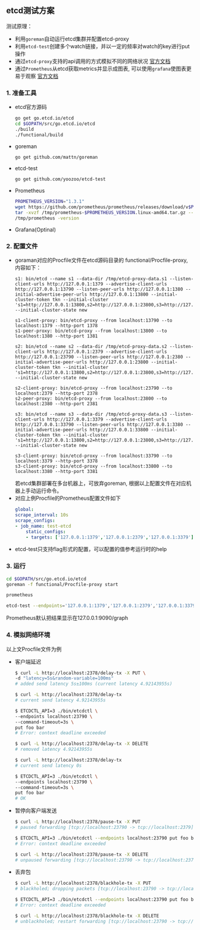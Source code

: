 ## etcd测试方案

测试原理：
* 利用`goreman`自动运行etcd集群并配置etcd-proxy
* 利用`etcd-test`创建多个watch链接，并以一定的频率对watch的key进行put操作
* 通过`etcd-proxy`支持的api调用的方式模拟不同的网络状况 [官方文档](https://github.com/etcd-io/etcd/blob/master/functional/README.md)
* 通过`Prometheus`从etcd获取metrics并显示成图表, 可以使用`grafana`使图表更易于观察 [官方文档](https://coreos.com/etcd/docs/latest/op-guide/monitoring.html)


### 1. 准备工具

* etcd官方源码
    ```sh
    go get go.etcd.io/etcd
    cd $GOPATH/src/go.etcd.io/etcd
    ./build
    ./functional/build
    ```
* goreman
    ```sh
    go get github.com/mattn/goreman
    ```
* etcd-test
    ```sh
    go get github.com/yoozoo/etcd-test
    ```
* Prometheus
    ```sh
    PROMETHEUS_VERSION="1.3.1"
    wget https://github.com/prometheus/prometheus/releases/download/v$PROMETHEUS_VERSION/prometheus-$PROMETHEUS_VERSION.linux-amd64.tar.gz -O /tmp/prometheus-$PROMETHEUS_VERSION.linux-amd64.tar.gz
    tar -xvzf /tmp/prometheus-$PROMETHEUS_VERSION.linux-amd64.tar.gz --directory /tmp/ --strip-components=1
    /tmp/prometheus -version
    ```
* Grafana(Optinal)
### 2. 配置文件

* goraman对应的Procfile文件在etcd源码目录的 functional/Procfile-proxy, 内容如下：
    ```
    s1: bin/etcd --name s1 --data-dir /tmp/etcd-proxy-data.s1 --listen-client-urls http://127.0.0.1:1379 --advertise-client-urls http://127.0.0.1:13790 --listen-peer-urls http://127.0.0.1:1380 --initial-advertise-peer-urls http://127.0.0.1:13800 --initial-cluster-token tkn --initial-cluster 's1=http://127.0.0.1:13800,s2=http://127.0.0.1:23800,s3=http://127.0.0.1:33800' --initial-cluster-state new

    s1-client-proxy: bin/etcd-proxy --from localhost:13790 --to localhost:1379 --http-port 1378
    s1-peer-proxy: bin/etcd-proxy --from localhost:13800 --to localhost:1380 --http-port 1381

    s2: bin/etcd --name s2 --data-dir /tmp/etcd-proxy-data.s2 --listen-client-urls http://127.0.0.1:2379 --advertise-client-urls http://127.0.0.1:23790 --listen-peer-urls http://127.0.0.1:2380 --initial-advertise-peer-urls http://127.0.0.1:23800 --initial-cluster-token tkn --initial-cluster 's1=http://127.0.0.1:13800,s2=http://127.0.0.1:23800,s3=http://127.0.0.1:33800' --initial-cluster-state new

    s2-client-proxy: bin/etcd-proxy --from localhost:23790 --to localhost:2379 --http-port 2378
    s2-peer-proxy: bin/etcd-proxy --from localhost:23800 --to localhost:2380 --http-port 2381

    s3: bin/etcd --name s3 --data-dir /tmp/etcd-proxy-data.s3 --listen-client-urls http://127.0.0.1:3379 --advertise-client-urls http://127.0.0.1:33790 --listen-peer-urls http://127.0.0.1:3380 --initial-advertise-peer-urls http://127.0.0.1:33800 --initial-cluster-token tkn --initial-cluster 's1=http://127.0.0.1:13800,s2=http://127.0.0.1:23800,s3=http://127.0.0.1:33800' --initial-cluster-state new

    s3-client-proxy: bin/etcd-proxy --from localhost:33790 --to localhost:3379 --http-port 3378
    s3-client-proxy: bin/etcd-proxy --from localhost:33800 --to localhost:3380 --http-port 3381
    ```
    若etcd集群部署在多台机器上，可放弃goreman, 根据以上配置文件在对应机器上手动运行命令。
* 对应上例Procfile的Prometheus配置文件如下
    ```yml
    global:
    scrape_interval: 10s
    scrape_configs:
    - job_name: test-etcd
        static_configs:
        - targets: ['127.0.0.1:1379','127.0.0.1:2379','127.0.0.1:3379']
    ```
* etcd-test只支持flag形式的配置，可以配置的值参考运行时的help
### 3. 运行
```sh
cd $GOPATH/src/go.etcd.io/etcd
goreman -f functional/Procfile-proxy start
```
```sh
prometheus
```
```sh
etcd-test --endpoints='127.0.0.1:1379','127.0.0.1:2379','127.0.0.1:3379'
```
Prometheus默认把结果显示在127.0.0.1:9090/graph

### 4. 模拟网络环境
以上文Procfile文件为例
* 客户端延迟
    ```bash
    $ curl -L http://localhost:2378/delay-tx -X PUT \
    -d "latency=5s&random-variable=100ms"
    # added send latency 5s±100ms (current latency 4.92143955s)

    $ curl -L http://localhost:2378/delay-tx
    # current send latency 4.92143955s

    $ ETCDCTL_API=3 ./bin/etcdctl \
    --endpoints localhost:23790 \
    --command-timeout=3s \
    put foo bar
    # Error: context deadline exceeded

    $ curl -L http://localhost:2378/delay-tx -X DELETE
    # removed latency 4.92143955s

    $ curl -L http://localhost:2378/delay-tx
    # current send latency 0s

    $ ETCDCTL_API=3 ./bin/etcdctl \
    --endpoints localhost:23790 \
    --command-timeout=3s \
    put foo bar
    # OK
    ```

* 暂停向客户端发送

    ```bash
    $ curl -L http://localhost:2378/pause-tx -X PUT
    # paused forwarding [tcp://localhost:23790 -> tcp://localhost:2379]

    $ ETCDCTL_API=3 ./bin/etcdctl --endpoints localhost:23790 put foo bar
    # Error: context deadline exceeded

    $ curl -L http://localhost:2378/pause-tx -X DELETE
    # unpaused forwarding [tcp://localhost:23790 -> tcp://localhost:2379]
    ```

* 丢弃包

    ```bash
    $ curl -L http://localhost:2378/blackhole-tx -X PUT
    # blackholed; dropping packets [tcp://localhost:23790 -> tcp://localhost:2379]

    $ ETCDCTL_API=3 ./bin/etcdctl --endpoints localhost:23790 put foo bar
    # Error: context deadline exceeded

    $ curl -L http://localhost:2378/blackhole-tx -X DELETE
    # unblackholed; restart forwarding [tcp://localhost:23790 -> tcp://localhost:2379]
    ```
